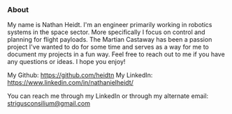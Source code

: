 ### About

My name is Nathan Heidt.  I'm an engineer primarily working in robotics systems in the space sector.  More specifically I focus on control and planning for flight payloads.  The Martian Castaway has been a passion project I've wanted to do for some time and serves as a way for me to document my projects in a fun way.  Feel free to reach out to me if you have any questions or ideas.  I hope you enjoy!

My Github: https://github.com/heidtn
My LinkedIn: https://www.linkedin.com/in/nathanielheidt/

You can reach me through my LinkedIn or through my alternate email: strigusconsilium@gmail.com
